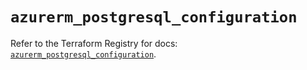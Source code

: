 # `azurerm_postgresql_configuration`

Refer to the Terraform Registry for docs: [`azurerm_postgresql_configuration`](https://registry.terraform.io/providers/hashicorp/azurerm/4.50.0/docs/resources/postgresql_configuration).
